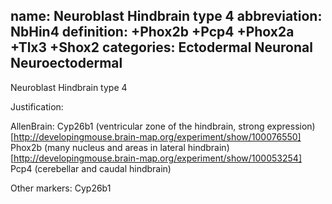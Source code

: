 name: Neuroblast Hindbrain type 4
abbreviation: NbHin4
definition: +Phox2b +Pcp4 +Phox2a +Tlx3 +Shox2
categories: Ectodermal Neuronal Neuroectodermal
---

Neuroblast Hindbrain type 4

Justification:


AllenBrain:
Cyp26b1 (ventricular zone of the hindbrain, strong expression)
[http://developingmouse.brain-map.org/experiment/show/100076550]
Phox2b (many nucleus and areas in lateral hindbrain)
[http://developingmouse.brain-map.org/experiment/show/100053254]
Pcp4 (cerebellar and caudal hindbrain)


Other markers:
Cyp26b1
